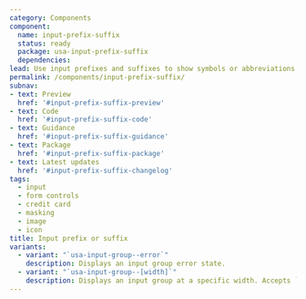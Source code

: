 ```yaml
---
category: Components
component:
  name: input-prefix-suffix
  status: ready
  package: usa-input-prefix-suffix
  dependencies:
lead: Use input prefixes and suffixes to show symbols or abbreviations that help users enter the right type of information in a form’s text input.
permalink: /components/input-prefix-suffix/
subnav:
- text: Preview
  href: '#input-prefix-suffix-preview'
- text: Code
  href: '#input-prefix-suffix-code'
- text: Guidance
  href: '#input-prefix-suffix-guidance'
- text: Package
  href: '#input-prefix-suffix-package'
- text: Latest updates
  href: '#input-prefix-suffix-changelog'
tags:
  - input
  - form controls
  - credit card
  - masking
  - image
  - icon
title: Input prefix or suffix
variants:
  - variant: "`usa-input-group--error`"
    description: Displays an input group error state.
  - variant: "`usa-input-group--[width]`"
    description: Displays an input group at a specific width. Accepts `2xs` (5ex), `xs` (9ex), `sm` or `small` (13ex), `md` or `medium` (20ex), `lg` (30ex), `xl` (40ex), and `2xl` (50ex).
---
```

